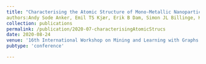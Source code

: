 ```yaml
---
title: "Characterising the Atomic Structure of Mono-Metallic Nanoparticles from X-Ray Scattering Data Using Conditional Generative Models"
authors:Andy Sode Anker, Emil TS Kjær, Erik B Dam, Simon JL Billinge, Kirsten MØ Jensen, Raghavendra Selvan
collection: publications
permalink: /publication/2020-07-characterisingAtomicStrucs
date: 2020-08-24
venue: '16th International Workshop on Mining and Learning with Graphs'
pubtype: 'conference'

---
```

